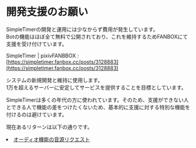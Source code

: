 # 開発支援のお願い
SimpleTimerの開発と運用には少なからず費用が発生しています。  
Botの機能はほぼ全て無料で公開されており、これを維持するためFANBOXにて支援を受け付けています。

SimpleTimer | pixivFANBBOX
: [https://simpletimer.fanbox.cc/posts/3128883](https://simpletimer.fanbox.cc/posts/3128883)

<procedure title="支援の使用用途">
<p>
システムの新規開発と維持に使用します。<br/>
1万を超えるサーバーに安定してサービスを提供することを目標としています。
</p>
</procedure>

<procedure title="リターンについて">
<p>
SimpleTimerは多くの年代の方に使われています。そのため、支援ができない人とできる人で機能の差をつけたくないため、基本的に支援に対する特別な機能を付けるのは避けています。<br/>
</p>
<p>現在あるリターンは以下の通りです。</p>
<list>
<li><a href="https://forms.gle/GusmpuFrPBSQHBZcA">オーディオ機能の音源リクエスト</a></li>
</list>
</procedure>